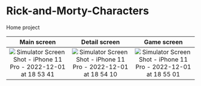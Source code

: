 # Rick-and-Morty-Characters
Home project


Main screen           |  Detail screen          |  Game screen
:-------------------------:|:-------------------------:|:-------------------------: 
![Simulator Screen Shot - iPhone 11 Pro - 2022-12-01 at 18 53 41](https://user-images.githubusercontent.com/49203988/205099947-7b0f8114-ac8d-4d73-951e-eef9938d80b4.png)  |  ![Simulator Screen Shot - iPhone 11 Pro - 2022-12-01 at 18 54 10](https://user-images.githubusercontent.com/49203988/205099939-35c413d0-86bf-4e14-92f9-d56224659d16.png) | ![Simulator Screen Shot - iPhone 11 Pro - 2022-12-01 at 18 55 01](https://user-images.githubusercontent.com/49203988/205099932-1ac7954d-237e-453f-be75-acd7734e52ac.png)

